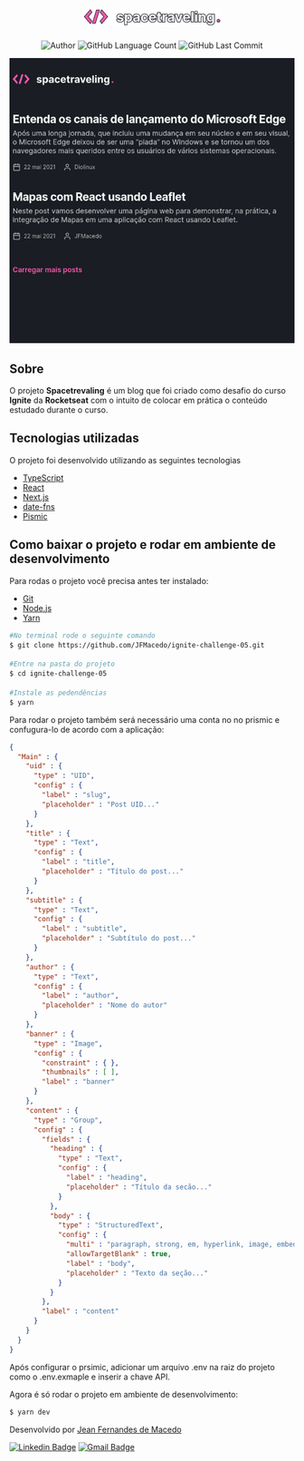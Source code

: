<h1 align="center">
	<img src=".github/logo.png" />
</h1>

<p align="center">
	<img alt="Author" src="https://img.shields.io/badge/Author-Jean%20Fernandes%20de%20Macedo-FF57B2?style=flat" />
	<img alt="GitHub Language Count" src="https://img.shields.io/github/languages/count/JFMacedo/
ignite-challenge-05?color=FF57B2&style=flat" />
	<img alt="GitHub Last Commit" src="https://img.shields.io/github/last-commit/JFMacedo/ignite-challenge-05?color=FF57B2&style=flat" />
</p>

<div align="center">
	<img src=".github/home.png" />
</div>

## Sobre

O projeto **Spacetrevaling** é um blog que foi criado como desafio do curso **Ignite** da **Rocketseat** com o intuito de colocar em prática o conteúdo estudado durante o curso.

## Tecnologias utilizadas

O projeto foi desenvolvido utilizando as seguintes tecnologias

- [TypeScript](https://www.typescriptlang.org/)
- [React](https://reactjs.org/)
- [Next.js](https://nextjs.org/)
- [date-fns](https://date-fns.org/)
- [Pismic](https://prismic.io/)

## Como baixar o projeto e rodar em ambiente de desenvolvimento

Para rodas o projeto você precisa antes ter instalado:
- [Git](https://git-scm.com/)
- [Node.js](https://nodejs.org/pt-br/)
- [Yarn](https://yarnpkg.com/)

```zsh
#No terminal rode o seguinte comando
$ git clone https://github.com/JFMacedo/ignite-challenge-05.git

#Entre na pasta do projeto
$ cd ignite-challenge-05 

#Instale as pedendências
$ yarn
```

Para rodar o projeto também será necessário uma conta no no prismic e confugura-lo de acordo com a aplicação:

```json
{
  "Main" : {
    "uid" : {
      "type" : "UID",
      "config" : {
        "label" : "slug",
        "placeholder" : "Post UID..."
      }
    },
    "title" : {
      "type" : "Text",
      "config" : {
        "label" : "title",
        "placeholder" : "Título do post..."
      }
    },
    "subtitle" : {
      "type" : "Text",
      "config" : {
        "label" : "subtitle",
        "placeholder" : "Subtítulo do post..."
      }
    },
    "author" : {
      "type" : "Text",
      "config" : {
        "label" : "author",
        "placeholder" : "Nome do autor"
      }
    },
    "banner" : {
      "type" : "Image",
      "config" : {
        "constraint" : { },
        "thumbnails" : [ ],
        "label" : "banner"
      }
    },
    "content" : {
      "type" : "Group",
      "config" : {
        "fields" : {
          "heading" : {
            "type" : "Text",
            "config" : {
              "label" : "heading",
              "placeholder" : "Título da secão..."
            }
          },
          "body" : {
            "type" : "StructuredText",
            "config" : {
              "multi" : "paragraph, strong, em, hyperlink, image, embed, list-item, o-list-item, rtl",
              "allowTargetBlank" : true,
              "label" : "body",
              "placeholder" : "Texto da seção..."
            }
          }
        },
        "label" : "content"
      }
    }
  }
}
```

Após configurar o prsimic, adicionar um arquivo .env na raiz do projeto como o .env.exmaple e inserir a chave API.

Agora é só rodar o projeto em ambiente de desenvolvimento:
```zsh
$ yarn dev
```

Desenvolvido por [Jean Fernandes de Macedo](https://github.com/JFMacedo)

[![Linkedin Badge](https://img.shields.io/badge/-Jean%20Fernandes%20de%20Macedo-0077B5?style=plastic&logo=Linkedin&link=https://www.linkedin.com/in/jfmacedo91/)](https://www.linkedin.com/in/jean-fernandes-de-macedo-b843a3194/) 
[![Gmail Badge](https://img.shields.io/badge/-jfmacedo91@gmail.com-c14438?style=plastic&logo=Gmail&logoColor=white&link=mailto:jfmacedo91@gmail.com)](mailto:jfmacedo91@gmail.com)
